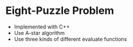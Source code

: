 # Eight-Puzzle Problem

* Implemented with C++ 
* Use A-star algorithm
* Use three kinds of different evaluate functions


